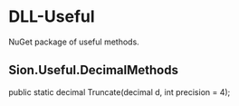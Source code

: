 # DLL-Useful
NuGet package of useful methods. 

## Sion.Useful.DecimalMethods
public static decimal Truncate(decimal d, int precision = 4);
